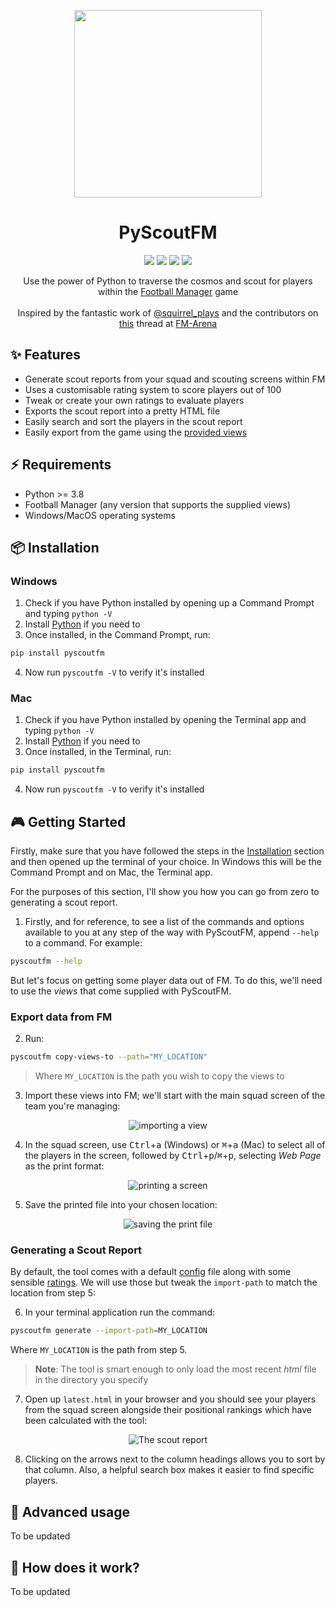 <p align="center">
    <img src="https://github.com/olimorris/PyScoutFM/assets/9512444/c79dfc9b-efdc-4b23-bd1d-d485a2f715f0" height="300">
</p>

<h1 align="center">PyScoutFM</h1>

<p align="center">
<a href="https://github.com/olimorris/pyscoutfm/stargazers"><img src="https://img.shields.io/github/stars/olimorris/pyscoutfm?color=c678dd&logoColor=e06c75&style=for-the-badge"></a>
<a href="https://github.com/olimorris/pyscoutfm/issues"><img src="https://img.shields.io/github/issues/olimorris/pyscoutfm?color=%23d19a66&style=for-the-badge"></a>
<a href="https://github.com/olimorris/pyscoutfm/blob/main/LICENSE"><img src="https://img.shields.io/github/license/olimorris/pyscoutfm?color=%2361afef&style=for-the-badge"></a>
<a href="https://github.com/olimorris/pyscoutfm/actions/workflows/ci.yml"><img src="https://img.shields.io/github/actions/workflow/status/olimorris/pyscoutfm/test.yml?branch=main&label=tests&style=for-the-badge"></a>
</p>

<p align="center">
    Use the power of Python to traverse the cosmos and scout for players within the <a href="https://www.footballmanager.com">Football Manager</a> game<br><br>
    Inspired by the fantastic work of <a href="https://www.youtube.com/@squirrel_plays_fof4318">@squirrel_plays</a> and the contributors on <a href="https://fm-arena.com/thread/1949-fm22-positional-filters-what-are-the-best-attributes-for-each-position/">this</a> thread at <a href="https://fm-arena.com">FM-Arena</a>
</p>

## :sparkles: Features

- Generate scout reports from your squad and scouting screens within FM
- Uses a customisable rating system to score players out of 100
- Tweak or create your own ratings to evaluate players
- Exports the scout report into a pretty HTML file
- Easily search and sort the players in the scout report
- Easily export from the game using the [provided views](extras)

## :zap: Requirements

- Python >= 3.8
- Football Manager (any version that supports the supplied views)
- Windows/MacOS operating systems

## :package: Installation

### Windows

1. Check if you have Python installed by opening up a Command Prompt and typing `python -V`
2. Install [Python](https://www.python.org/downloads/windows/) if you need to
3. Once installed, in the Command Prompt, run:

```sh
pip install pyscoutfm
```

4. Now run `pyscoutfm -V` to verify it's installed

### Mac

1. Check if you have Python installed by opening the Terminal app and typing `python -V`
2. Install [Python](https://docs.python-guide.org/starting/install3/osx/) if you need to
3. Once installed, in the Terminal, run:

```sh
pip install pyscoutfm
```

4. Now run `pyscoutfm -V` to verify it's installed

## :video_game: Getting Started

Firstly, make sure that you have followed the steps in the [Installation](#package-installation) section and then opened up the terminal of your choice. In Windows this will be the Command Prompt and on Mac, the Terminal app.

For the purposes of this section, I'll show you how you can go from zero to generating a scout report.

1. Firstly, and for reference, to see a list of the commands and options available to you at any step of the way with PyScoutFM, append `--help` to a command. For example:

```sh
pyscoutfm --help
```

But let's focus on getting some player data out of FM. To do this, we'll need to use the _views_ that come supplied with PyScoutFM.

### Export data from FM

2. Run:

```sh
pyscoutfm copy-views-to --path="MY_LOCATION"
```

> Where `MY_LOCATION` is the path you wish to copy the views to

3. Import these views into FM; we'll start with the main squad screen of the team you're managing:

<div align="center">
  <img src="https://github.com/olimorris/PyScoutFM/assets/9512444/bf1a1711-6d40-4c93-b77f-06a8aba216dc" alt="importing a view" />
</div>

4. In the squad screen, use <kbd>Ctrl</kbd>+<kbd>a</kbd> (Windows) or <kbd>⌘</kbd>+<kbd>a</kbd> (Mac) to select all of the players in the screen, followed by <kbd>Ctrl</kbd>+<kbd>p</kbd>/<kbd>⌘</kbd>+<kbd>p</kbd>, selecting _Web Page_ as the print format:

<div align="center">
  <img src="https://github.com/olimorris/PyScoutFM/assets/9512444/1d7c7254-1a41-4aed-ad01-3e825ba0e78b" alt="printing a screen" />
</div>

5. Save the printed file into your chosen location:

<div align="center">
  <img src="https://github.com/olimorris/PyScoutFM/assets/9512444/87282629-35b7-4fad-a5e0-360eef3d12a3" alt="saving the print file" />
</div>

### Generating a Scout Report

By default, the tool comes with a default [config](config.json) file along with some sensible [ratings](ratings.json). We will use those but tweak the `import-path` to match the location from step 5:

6. In your terminal application run the command:

```sh
pyscoutfm generate --import-path=MY_LOCATION
```

Where `MY_LOCATION` is the path from step 5.

> **Note**: The tool is smart enough to only load the most recent _html_ file in the directory you specify

7. Open up `latest.html` in your browser and you should see your players from the squad screen alongside their positional rankings which have been calculated with the tool:

<div align="center">
  <img src="https://github.com/olimorris/PyScoutFM/assets/9512444/01560f9d-2875-4986-b973-caf02aeef3fc" alt="The scout
    report" />
</div>

8. Clicking on the arrows next to the column headings allows you to sort by that column. Also, a helpful search box makes it easier to find specific players.

## :hammer: Advanced usage

To be updated

## :telescope: How does it work?

To be updated
